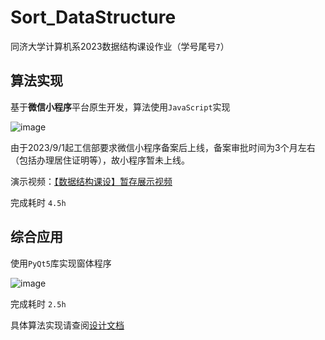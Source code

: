 # Sort_DataStructure
同济大学计算机系2023数据结构课设作业（学号尾号`7`）

## 算法实现

基于**微信小程序**平台原生开发，算法使用`JavaScript`实现

![image](https://github.com/HuaHenry/Sort_DataStructure/assets/116665615/4b92ebec-23b2-4387-82c4-9813903ece0a)

由于2023/9/1起工信部要求微信小程序备案后上线，备案审批时间为3个月左右（包括办理居住证明等），故小程序暂未上线。

演示视频：[【数据结构课设】暂存展示视频](https://www.bilibili.com/video/BV18P411876T/?spm_id_from=333.999.0.0&vd_source=c2387af39e36e5591e58f7a0cd21bf21)

完成耗时 `4.5h`


## 综合应用

使用`PyQt5`库实现窗体程序

![image](https://github.com/HuaHenry/Sort_DataStructure/assets/116665615/37f1af64-736f-48ac-a8fe-1701b81980a3)

完成耗时 `2.5h`

具体算法实现请查阅[设计文档](https://github.com/HuaHenry/Sort_DataStructure/blob/main/%E8%AE%BE%E8%AE%A1%E8%AF%B4%E6%98%8E%E4%B9%A6-release-0909.pdf)
